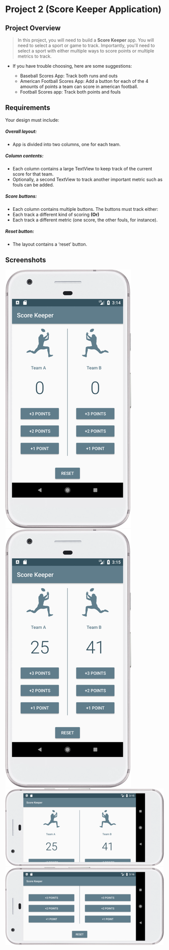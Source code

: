 # Project 2 (Score Keeper Application)
## Project Overview
 > In this project, you will need to build a **Score Keeper** app. You will need to select a sport or game to track. Importantly, you'll need to select a sport with either multiple ways to score points or multiple metrics to track. 
 
 * If you have trouble choosing, here are some suggestions:
   
   * Baseball Scores App: Track both runs and outs
   * American Football Scores App: Add a button for each of the 4 amounts of points a team can score in american football.
   * Football Scores app: Track both points and fouls
 ## Requirements
Your design must include: 
 ##### Overall layout: 
   * App is divided into two columns, one for each team.
 ##### Column contents:
* Each column contains a large TextView to keep track of the current score for that team.
* Optionally, a second TextView to track another important metric such as fouls can be added.
  
 ##### Score buttons:
 * Each column contains multiple buttons. The buttons must track either:
 * Each track a different kind of scoring **(Or)**
 * Each track a different metric (one score, the other fouls, for instance).

##### Reset button:
 * The layout contains a ‘reset’ button.
  
## Screenshots
 <img src="./Screenshots/1.png" width="400" /> &nbsp; <img src="./Screenshots/2.png" width="400" />
 <br>
 <img src="./Screenshots/3.png" width="600" />
 <br>
 <img src="./Screenshots/4.png" width="600" /> 
